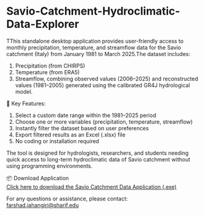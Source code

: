 # Savio-Catchment-Hydroclimatic-Data-Explorer
TThis standalone desktop application provides user-friendly access to monthly precipitation, temperature, and streamflow data for the Savio catchment (Italy) from January 1981 to March 2025.The dataset includes:

1) Precipitation (from CHIRPS)
2) Temperature (from ERA5)
3) Streamflow, combining observed values (2006–2025) and reconstructed values (1981–2005) generated using the calibrated GR4J hydrological model.

🔧 Key Features:
1) Select a custom date range within the 1981–2025 period
2) Choose one or more variables (precipitation, temperature, streamflow)
3) Instantly filter the dataset based on user preferences
4) Export filtered results as an Excel (.xlsx) file
5) No coding or installation required

The tool is designed for hydrologists, researchers, and students needing quick access to long-term hydroclimatic data of Savio catchment without using programming environments.

📦 Download Application  
[Click here to download the Savio Catchment Data Application (.exe)](https://drive.google.com/file/d/1ZvbWOUFEjHjSvcluqsI8foYUALGnCJmf/view?usp=sharing)


For any questions or assistance, please contact: farshad.jahangiri@sharif.edu
